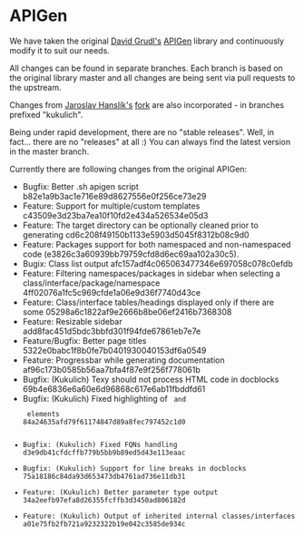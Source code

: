 # APIGen

We have taken the original [David Grudl's](https://github.com/dg) [APIGen](https://github.com/nette/apigen) library and continuously modify it to suit our needs.

All changes can be found in separate branches. Each branch is based on the original library master and all changes are being sent via pull requests to the upstream.

Changes from [Jaroslav Hanslík's](https://github.com/kukulich) [fork](https://github.com/kukulich/apigen) are also incorporated - in branches prefixed "kukulich".

Being under rapid development, there are no "stable releases". Well, in fact... there are no "releases" at all :) You can always find the latest version in the master branch.

Currently there are following changes from the original APIGen:

* Bugfix: Better .sh apigen script b82e1a9b3ac1e716e89d8627556e0f256ce73e29
* Feature: Support for multiple/custom templates c43509e3d23ba7ea10f10fd2e434a526534e05d3
* Feature: The target directory can be optionally cleaned prior to generating cd6c208f49150b1133e5903d5045f8312b08c9d0
* Feature: Packages support for both namespaced and non-namespaced code (e3826c3a60939bb79759cfd8d6ec69aa102a30c5).
* Bugix: Class list output afc157adf4c065063477346e697058c078c0efdb
* Feature: Filtering namespaces/packages in sidebar when selecting a class/interface/package/namespace 4ff02076a1fc5c969cfde1a06e9d36f7740d43ce
* Feature: Class/interface tables/headings displayed only if there are some 05298a6c1822af9e2666b8be06ef2416b7368308
* Feature: Resizable sidebar add8fac451d5bdc3bbfd301f94fde67861eb7e7e
* Feature/Bugfix: Better page titles 5322e0babc1f8b0fe7b0401930040153df6a0549
* Feature: Progressbar while generating documentation af96c173b0585b56aa7bfa4f87e9f256f778061b
* Bugfix: (Kukulich) Texy should not process HTML code in docblocks 69b4e6836e6a60e6d96868c617e6ab11fbddfd61
* Bugfix: (Kukulich) Fixed highlighting of <code> and <pre> elements 84a24635afd79f61174847d89a8fec797452c1d0
* Bugfix: (Kukulich) Fixed FQNs handling d3e9db41cfdcffb779b5bb9b89ed5d43e113eaac
* Bugfix: (Kukulich) Support for line breaks in docblocks 75a18186c84da93d653473db4761ad736e11db31
* Feature: (Kukulich) Better parameter type output 34a2eefb97efa8d26355fcffb3d3450ad806182d
* Feature: (Kukulich) Output of inherited internal classes/interfaces a01e75fb2fb721a9232322b19e042c3585de934c